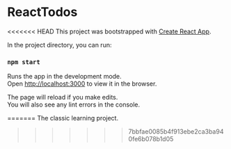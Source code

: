 # ReactTodos

<<<<<<< HEAD
This project was bootstrapped with [Create React App](https://github.com/facebook/create-react-app).

In the project directory, you can run:

### `npm start`

Runs the app in the development mode.\
Open [http://localhost:3000](http://localhost:3000) to view it in the browser.

The page will reload if you make edits.\
You will also see any lint errors in the console.


=======
The classic learning project.
>>>>>>> 7bbfae0085b4f913ebe2ca3ba940fe6b078b1d05

